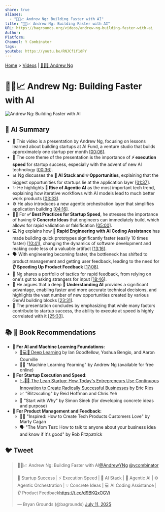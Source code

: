 ```yaml
---
share: true
aliases:
  - "🤖🚀📈 Andrew Ng: Building Faster with AI"
title: "🤖🚀📈 Andrew Ng: Building Faster with AI"
URL: https://bagrounds.org/videos/andrew-ng-building-faster-with-ai
Author: 
Platform: 
Channel: Y Combinator
tags: 
youtube: https://youtu.be/RNJCfif1dPY
---
```

[Home](../index.md) > [Videos](./index.md) | [👨‍🏫🤖 Andrew Ng](../people/andrew-ng.md)  
# 🤖🚀📈 Andrew Ng: Building Faster with AI  
![Andrew Ng: Building Faster with AI](https://youtu.be/RNJCfif1dPY)  
  
## 🤖 AI Summary  
* 🎥 This video is a presentation by Andrew Ng, focusing on lessons learned about building startups at AI Fund, a venture studio that builds approximately one startup per month \[[00:06](http://www.youtube.com/watch?v=RNJCfif1dPY&t=6)\].  
* 🚀 The core theme of the presentation is the importance of **⚡ execution speed** for startup success, especially with the advent of new AI technology \[[00:36](http://www.youtube.com/watch?v=RNJCfif1dPY&t=36)\].  
* 📊 Ng discusses the **🤖 AI Stack and 💡 Opportunities**, explaining that the biggest opportunities for startups lie at the application layer \[[01:37](http://www.youtube.com/watch?v=RNJCfif1dPY&t=97)\].  
* ✨ He highlights **🧠 Rise of Agentic AI** as the most important tech trend, explaining how iterative workflows with AI models lead to much better work products \[[03:33](http://www.youtube.com/watch?v=RNJCfif1dPY&t=213)\].  
* ⚙️ He also introduces a new agentic orchestration layer that simplifies application building \[[04:16](http://www.youtube.com/watch?v=RNJCfif1dPY&t=256)\].  
* 🏃‍♀️ For **✅ Best Practices for Startup Speed**, he stresses the importance of having **💡 Concrete Ideas** that engineers can immediately build, which allows for rapid validation or falsification \[[05:00](http://www.youtube.com/watch?v=RNJCfif1dPY&t=300)\].  
* 💻 Ng explains how **🚄 Rapid Engineering with AI Coding Assistance** has made building quick prototypes significantly faster (easily 10 times faster) \[[10:41](http://www.youtube.com/watch?v=RNJCfif1dPY&t=641)\], changing the dynamics of software development and making code less of a valuable artifact \[[13:16](http://www.youtube.com/watch?v=RNJCfif1dPY&t=796)\].  
* 🗣️ With engineering becoming faster, the bottleneck has shifted to product management and getting user feedback, leading to the need for **👂 Speeding Up Product Feedback** \[[17:08](http://www.youtube.com/watch?v=RNJCfif1dPY&t=1028)\].  
* 📝 Ng shares a portfolio of tactics for rapid feedback, from relying on one's gut to asking strangers for input \[[18:46](http://www.youtube.com/watch?v=RNJCfif1dPY&t=1126)\].  
* 🤔 He argues that a deep **🧠 Understanding AI** provides a significant advantage, enabling faster and more accurate technical decisions, and highlights the vast number of new opportunities created by various GenAI building blocks \[[23:31](http://www.youtube.com/watch?v=RNJCfif1dPY&t=1411)\].  
* 🎯 The presentation concludes by emphasizing that while many factors contribute to startup success, the ability to execute at speed is highly correlated with it \[[25:33](http://www.youtube.com/watch?v=RNJCfif1dPY&t=1533)\].  
  
## 📚 📖 Book Recommendations  
* **🤖 For AI and Machine Learning Foundations:**  
    * [🧠💻🤖 Deep Learning](../books/deep-learning.md) by Ian Goodfellow, Yoshua Bengio, and Aaron Courville  
    * 🧑‍🏫 "Machine Learning Yearning" by Andrew Ng (available for free online)  
* **🚀 For Startup Execution and Speed:**  
    * [📉🧪🚀 The Lean Startup: How Today's Entrepreneurs Use Continuous Innovation to Create Radically Successful Businesses](../books/the-lean-startup.md) by Eric Ries  
    * 📈 "Blitzscaling" by Reid Hoffman and Chris Yeh  
    * 🎯 "Start with Why" by Simon Sinek (for developing concrete ideas and purpose)  
* **📣 For Product Management and Feedback:**  
    * 🧑‍💻 "Inspired: How to Create Tech Products Customers Love" by Marty Cagan  
    * 🗣️ "The Mom Test: How to talk to anyone about your business idea and know if it's good" by Rob Fitzpatrick  
  
## 🐦 Tweet  
<blockquote class="twitter-tweet" data-theme="dark"><p lang="en" dir="ltr">🤖🚀📈 Andrew Ng: Building Faster with AI<a href="https://twitter.com/AndrewYNg?ref_src=twsrc%5Etfw">@AndrewYNg</a> <a href="https://twitter.com/ycombinator?ref_src=twsrc%5Etfw">@ycombinator</a><br><br>🚀 Startup Success | ⚡ Execution Speed | 🤖 AI Stack | 🧠 Agentic AI | ⚙️ Agentic Orchestration | 💡 Concrete Ideas | 💻 AI Coding Assistance | 👂 Product Feedback<a href="https://t.co/d9BKQxOGVi">https://t.co/d9BKQxOGVi</a></p>&mdash; Bryan Grounds (@bagrounds) <a href="https://twitter.com/bagrounds/status/1943705223303733672?ref_src=twsrc%5Etfw">July 11, 2025</a></blockquote> <script async src="https://platform.twitter.com/widgets.js" charset="utf-8"></script>